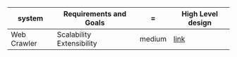 
| system | Requirements and Goals | = | High Level design |
| --- | --- | --- | --- |
| Web Crawler | Scalability <br />  Extensibility | medium | [link](https://www.educative.io/courses/grokking-the-system-design-interview/NE5LpPrWrKv#div-stylecolorblack-background-colore2f4c7-border-radius5px-padding5px5-high-level-designcenter) |
